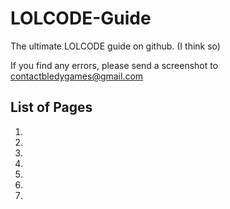 <h1>LOLCODE-Guide</h1>
The ultimate LOLCODE guide on github. (I think so)
<p></p>
If you find any errors, please send a screenshot to <a href="mailto:contactbledygames@gmail.com?&Subject=I%20found%20an%20error&Body=In%20LOLCODE/Home.md%20it%20says%20'someting'%20instead%20of%20'something'">contactbledygames@gmail.com</a>
<h2>List of Pages</h2>
<ol>
  <li></li>
  <li></li>
  <li></li>
  <li></li>
  <li></li>
  <li></li>
  <li></li>
</ol>
